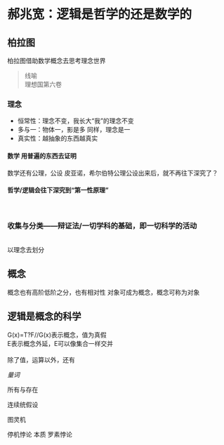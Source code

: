 # 郝兆宽：逻辑是哲学的还是数学的
## 柏拉图
<p>
柏拉图借助数学概念去思考理念世界<br>
<P>

> 线喻<br>
> 理想国第六卷

### 理念
- 恒常性：理念不变，我长大“我”的理念不变
- 多与一：物体一，影是多 同样，理念是一
- 真实性：越抽象的东西越真实

#### 数学 用普遍的东西去证明

<p>数学还有公理，公设
皮亚诺，希尔伯特公理公设出来后，就不再往下深究了？
<p>

#### 哲学/逻辑会往下深究到“第一性原理”

<br>

### 收集与分类——辩证法/一切学科的基础，即一切科学的活动

<br>以理念去划分<br>

## 概念
概念也有高阶低阶之分，也有相对性
对象可成为概念，概念可称为对象

## 逻辑是概念的科学
<p>
G(x)=T?F//G(x)表示概念，值为真假<br>
E表示概念外延，E可以像集合一样交并<br>

<br>
除了值，运算以外，还有  

*量词*

所有与存在

<p>


连续统假设


图灵机

停机悖论
本质
罗素悖论